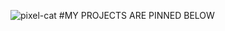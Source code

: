 ![pixel-cat](https://github.com/user-attachments/assets/7be88f45-383f-436e-94e2-84b8a43b2282)   #MY PROJECTS ARE PINNED BELOW
